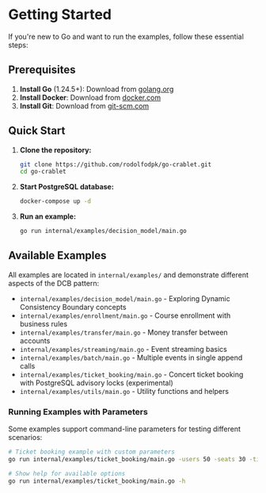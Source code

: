 # Getting Started

If you're new to Go and want to run the examples, follow these essential steps:

## Prerequisites

1. **Install Go** (1.24.5+): Download from [golang.org](https://golang.org/dl/)
2. **Install Docker**: Download from [docker.com](https://docker.com/get-started/)
3. **Install Git**: Download from [git-scm.com](https://git-scm.com/)

## Quick Start

1. **Clone the repository:**
   ```bash
   git clone https://github.com/rodolfodpk/go-crablet.git
   cd go-crablet
   ```

2. **Start PostgreSQL database:**
   ```bash
   docker-compose up -d
   ```

3. **Run an example:**
   ```bash
   go run internal/examples/decision_model/main.go
   ```

## Available Examples

All examples are located in `internal/examples/` and demonstrate different aspects of the DCB pattern:

- `internal/examples/decision_model/main.go` - Exploring Dynamic Consistency Boundary concepts
- `internal/examples/enrollment/main.go` - Course enrollment with business rules
- `internal/examples/transfer/main.go` - Money transfer between accounts
- `internal/examples/streaming/main.go` - Event streaming basics
- `internal/examples/batch/main.go` - Multiple events in single append calls
- `internal/examples/ticket_booking/main.go` - Concert ticket booking with PostgreSQL advisory locks (experimental)
- `internal/examples/utils/main.go` - Utility functions and helpers

### Running Examples with Parameters

Some examples support command-line parameters for testing different scenarios:

```bash
# Ticket booking example with custom parameters
go run internal/examples/ticket_booking/main.go -users 50 -seats 30 -tickets 1

# Show help for available options
go run internal/examples/ticket_booking/main.go -h
```

